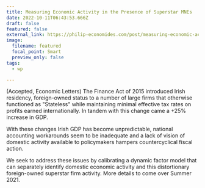 ```yaml
---
title: Measuring Economic Activity in the Presence of Superstar MNEs
date: 2022-10-11T06:43:53.666Z
draft: false
featured: false
external_link: https://philip-economides.com/post/measuring-economic-activity-in-the-presence-of-superstar-mnes/
image:
  filename: featured
  focal_point: Smart
  preview_only: false
tags:
  - wp

---
```


(Accepted, Economic Letters)
The Finance Act of 2015 introduced Irish residency, foreign-owned status to a number of large firms that otherwise functioned as "Stateless" while maintaining minimal effective tax rates on profits earned internationally. In tandem with this change came a +25% increase in GDP. 

With these changes Irish GDP has become unpredictable, national accounting workarounds seem to be inadequate and a lack of vision of domestic activity available to policymakers hampers countercyclical fiscal action. 

We seek to address these issues by calibrating a dynamic factor model that can separately identify domestic economic activity and this distortionary foreign-owned superstar firm activity. More details to come over Summer 2021.
